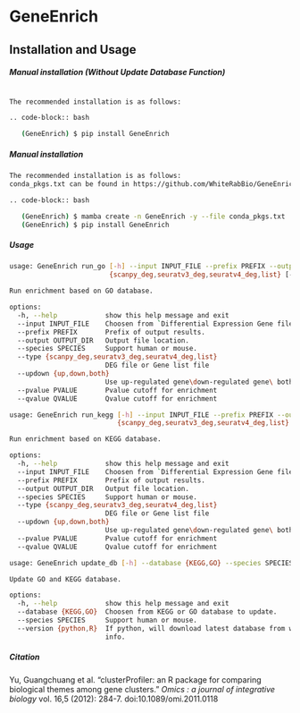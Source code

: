 GeneEnrich
==========

Installation and Usage
----------------------

##### Manual installation (Without Update Database Function)

~~~~~~~~~~~~~~~~~~~bash

The recommended installation is as follows:

.. code-block:: bash

   (GeneEnrich) $ pip install GeneEnrich

~~~~~~~~~~~~~~~~~~~

##### Manual installation

~~~~~~~~~~~~~~~~~~~bash
The recommended installation is as follows:
conda_pkgs.txt can be found in https://github.com/WhiteRabBio/GeneEnrich

.. code-block:: bash

   (GeneEnrich) $ mamba create -n GeneEnrich -y --file conda_pkgs.txt
   (GeneEnrich) $ pip install GeneEnrich

~~~~~~~~~~~~~~~~~~~

##### Usage

```bash
usage: GeneEnrich run_go [-h] --input INPUT_FILE --prefix PREFIX --output OUTPUT_DIR --species SPECIES --type
                         {scanpy_deg,seuratv3_deg,seuratv4_deg,list} [--updown {up,down,both}] [--pvalue PVALUE] [--qvalue QVALUE]

Run enrichment based on GO database.

options:
  -h, --help            show this help message and exit
  --input INPUT_FILE    Choosen from `Differential Expression Gene file generated by Scanpy or Seurat` And `One column gene list
  --prefix PREFIX       Prefix of output results.
  --output OUTPUT_DIR   Output file location.
  --species SPECIES     Support human or mouse.
  --type {scanpy_deg,seuratv3_deg,seuratv4_deg,list}
                        DEG file or Gene list file
  --updown {up,down,both}
                        Use up-regulated gene\down-regulated gene\ both, if DEG provided.
  --pvalue PVALUE       Pvalue cutoff for enrichment
  --qvalue QVALUE       Qvalue cutoff for enrichment

```



```bash
usage: GeneEnrich run_kegg [-h] --input INPUT_FILE --prefix PREFIX --output OUTPUT_DIR --species SPECIES --type
                           {scanpy_deg,seuratv3_deg,seuratv4_deg,list} [--updown {up,down,both}] [--pvalue PVALUE] [--qvalue QVALUE]

Run enrichment based on KEGG database.

options:
  -h, --help            show this help message and exit
  --input INPUT_FILE    Choosen from `Differential Expression Gene file generated by Scanpy or Seurat` And `One column gene list
  --prefix PREFIX       Prefix of output results.
  --output OUTPUT_DIR   Output file location.
  --species SPECIES     Support human or mouse.
  --type {scanpy_deg,seuratv3_deg,seuratv4_deg,list}
                        DEG file or Gene list file
  --updown {up,down,both}
                        Use up-regulated gene\down-regulated gene\ both, if DEG provided.
  --pvalue PVALUE       Pvalue cutoff for enrichment
  --qvalue QVALUE       Qvalue cutoff for enrichment

```



```bash
usage: GeneEnrich update_db [-h] --database {KEGG,GO} --species SPECIES --version {python,R}

Update GO and KEGG database.

options:
  -h, --help            show this help message and exit
  --database {KEGG,GO}  Choosen from KEGG or GO database to update.
  --species SPECIES     Support human or mouse.
  --version {python,R}  If python, will download latest database from website. If R, will extract database from existing database
                        info.
```



##### Citation

Yu, Guangchuang et al. “clusterProfiler: an R package for comparing biological themes among gene clusters.” *Omics : a journal of integrative biology* vol. 16,5 (2012): 284-7. doi:10.1089/omi.2011.0118